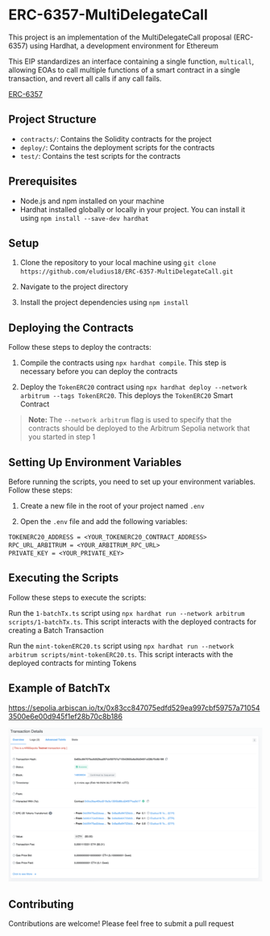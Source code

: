# ERC-6357-MultiDelegateCall

This project is an implementation of the MultiDelegateCall proposal (ERC-6357) using Hardhat, a development environment for Ethereum

This EIP standardizes an interface containing a single function, `multicall`, allowing EOAs to call multiple functions of a smart contract in a single transaction, and revert all calls if any call fails.

[ERC-6357](https://eips.ethereum.org/EIPS/eip-6357)


## Project Structure

- `contracts/`: Contains the Solidity contracts for the project
- `deploy/`: Contains the deployment scripts for the contracts
- `test/`: Contains the test scripts for the contracts


## Prerequisites

- Node.js and npm installed on your machine
- Hardhat installed globally or locally in your project. You can install it using `npm install --save-dev hardhat`


## Setup

1. Clone the repository to your local machine using `git clone https://github.com/eludius18/ERC-6357-MultiDelegateCall.git`

2. Navigate to the project directory

3. Install the project dependencies using `npm install`


## Deploying the Contracts

Follow these steps to deploy the contracts:

1. Compile the contracts using `npx hardhat compile`. This step is necessary before you can deploy the contracts

2. Deploy the `TokenERC20` contract using `npx hardhat deploy --network arbitrum --tags TokenERC20`. This deploys the `TokenERC20` Smart Contract

> **Note:** The `--network arbitrum` flag is used to specify that the contracts should be deployed to the Arbitrum Sepolia network that you started in step 1


## Setting Up Environment Variables

Before running the scripts, you need to set up your environment variables. Follow these steps:

1. Create a new file in the root of your project named `.env`

2. Open the `.env` file and add the following variables:

```env
TOKENERC20_ADDRESS = <YOUR_TOKENERC20_CONTRACT_ADDRESS>
RPC_URL_ARBITRUM = <YOUR_ARBITRUM_RPC_URL>
PRIVATE_KEY = <YOUR_PRIVATE_KEY>
```

## Executing the Scripts

Follow these steps to execute the scripts:

Run the `1-batchTx.ts` script using `npx hardhat run --network arbitrum scripts/1-batchTx.ts`. This script interacts with the deployed contracts for creating a Batch Transaction

Run the `mint-tokenERC20.ts` script using `npx hardhat run --network arbitrum scripts/mint-tokenERC20.ts`. This script interacts with the deployed contracts for minting Tokens

## Example of BatchTx

https://sepolia.arbiscan.io/tx/0x83cc847075edfd529ea997cbf59757a710543500e6e00d945f1ef28b70c8b186

![Batch Tx](batchTx.png)

## Contributing

Contributions are welcome! Please feel free to submit a pull request
